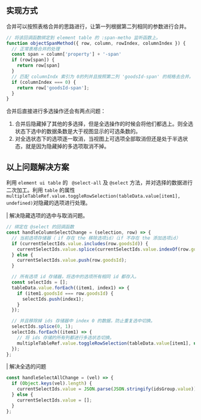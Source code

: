 ## 实现方式

合并可以按照表格合并的思路进行，让第一列根据第二列相同的参数进行合并。

```javascript
// 将该回调函数绑定到 element table 的 :span-metho 监听函数上。
function objectSpanMethod({ row, column, rowIndex, columnIndex }) {
  // 正常表格合并的处理
  const span = column['property'] + '-span'
  if (row[span]) {
    return row[span]
  }
  // 匹配 columnIndx 索引为 0的列并且按照第二列 'goodsId-span' 的规格去合并。
  if (columnIndex === 0) {
    return row['goodsId-span'];
  }
}
```

合并后直接进行多选操作还会有两点问题：
1. 合并后隐藏掉了其他的多选择，但是全选操作的时候会将他们都选上。则全选状态下选中的数据条数是大于视图显示的可选条数的。
2. 对全选状态下的选项逐一取消，当视图上可选项全部取消但还是处于半选状态，就是因为隐藏掉的多选项取消不掉。

## 以上问题解决方案

利用 `element ui table` 的 ` @select-all` 及 `@select` 方法，并对选择的数据进行二次加工。利用 `table` 的属性 `multipleTableRef.value.toggleRowSelection(tableData.value[item1], undefined)`对隐藏的选项进行处理。

| 解决隐藏选项的选中与取消问题。

```javascript
// 绑定在 @select 的回调函数
const handleColumnSelectChange = (selection, row) => {
  // 当前选项存储器（ if 存在 the 移除选项id）（if 不存在 the 添加选项id）
  if (currentSelectIds.value.includes(row.goodsId)) {
    currentSelectIds.value.splice(currentSelectIds.value.indexOf(row.goodsId), 1);
  } else {
    currentSelectIds.value.push(row.goodsId);
  }

  // 所有选项 id 存储器，将选中的选项所有相同 id 都存入。
  const selectIds = [];
  tableData.value.forEach((item1, index1) => {
    if (item1.goodsId === row.goodsId) {
      selectIds.push(index1);
    }
  });

  // 并且移除掉 ids 存储器中 index 0 的数据，防止重复选中切换。
  selectIds.splice(0, 1);
  selectIds.forEach((item1) => {
    // 将 ids 存储的所有列都进行多选状态切换。
    multipleTableRef.value.toggleRowSelection(tableData.value[item1], undefined);
  });
};
```

| 解决全选的问题

```javascript
const handleSelectAllChange = (vel) => {
  if (Object.keys(vel).length) {
    currentSelectIds.value = JSON.parse(JSON.stringify(idsGroup.value));
  } else {
    currentSelectIds.value = [];
  }
};
```
